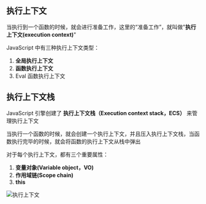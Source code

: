## 执行上下文

当执行到一个函数的时候，就会进行准备工作，这里的“准备工作”，就叫做"**执行上下文(execution context)**"

JavaScript 中有三种执行上下文类型：

1. **全局执行上下文**
2. **函数执行上下文**
3. Eval 函数执行上下文

## 执行上下文栈

JavaScript 引擎创建了 **执行上下文栈（Execution context stack，ECS）** 来管理执行上下文

当执行一个函数的时候，就会创建一个执行上下文，并且压入执行上下文栈，当函数执行完毕的时候，就会将函数的执行上下文从栈中弹出

对于每个执行上下文，都有三个重要属性：

1. **变量对象(Variable object，VO)**
2. **作用域链(Scope chain)**
3. **this**

![执行上下文](https://gitee.com/xyzcy/blog/raw/master/src/assets/img/2.executionContext.jpg)